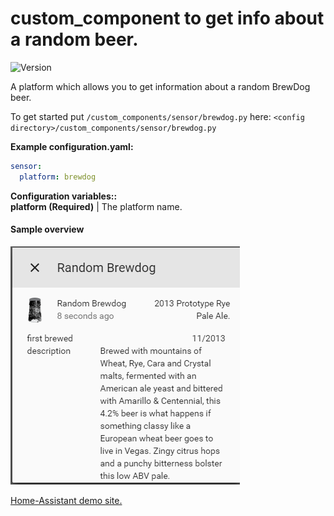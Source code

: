 # custom_component to get info about a random beer.
![Version](https://img.shields.io/badge/version-0.0.2-green.svg?style=for-the-badge)
  
A platform which allows you to get information about a random BrewDog beer.
  
To get started put `/custom_components/sensor/brewdog.py` here:
`<config directory>/custom_components/sensor/brewdog.py`  
  
**Example configuration.yaml:**
```yaml
sensor:
  platform: brewdog
```
**Configuration variables::**  
**platform (Required)** | The platform name.  
#### Sample overview
![Sample overview](overview.png)
  
[Home-Assistant demo site.](https://ha-test-brewdog.halfdecent.io/)
  
  
